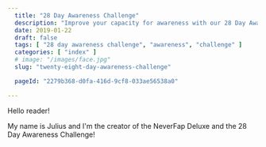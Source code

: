 ```yaml
---
  title: "28 Day Awareness Challenge"
  description: "Improve your capacity for awareness with our 28 Day Awareness Challenge."
  date: 2019-01-22
  draft: false
  tags: [ "28 day awareness challenge", "awareness", "challenge" ]
  categories: [ "index" ]
  # image: "/images/face.jpg"
  slug: "twenty-eight-day-awareness-challenge"

  pageId: "2279b368-d0fa-416d-9cf8-033ae56538a0"

---
```


Hello reader!

My name is Julius and I'm the creator of the NeverFap Deluxe and the 28 Day Awareness Challenge!

